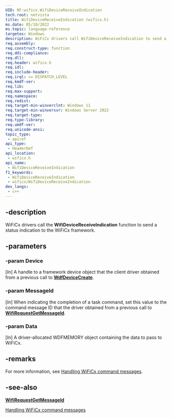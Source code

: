 ```yaml
---
UID: NF:wificx.WifiDeviceReceiveIndication
tech.root: netvista
title: WifiDeviceReceiveIndication (wificx.h)
ms.date: 05/10/2022
ms.topic: language-reference
targetos: Windows
description: WiFiCx drivers call WifiDeviceReceiveIndication to send a status indication to the WiFiCx framework. 
req.assembly: 
req.construct-type: function
req.ddi-compliance: 
req.dll: 
req.header: wificx.h
req.idl: 
req.include-header: 
req.irql: <= DISPATCH_LEVEL
req.kmdf-ver: 
req.lib: 
req.max-support: 
req.namespace: 
req.redist: 
req.target-min-winverclnt: Windows 11 
req.target-min-winversvr: Windows Server 2022
req.target-type: 
req.type-library: 
req.umdf-ver: 
req.unicode-ansi: 
topic_type:
 - apiref
api_type:
 - HeaderDef
api_location:
 - wificx.h
api_name:
 - WifiDeviceReceiveIndication
f1_keywords:
 - WifiDeviceReceiveIndication
 - wificx/WifiDeviceReceiveIndication
dev_langs:
 - c++
---
```


## -description

WiFiCx drivers call the **WifiDeviceReceiveIndication** function to send a status indication to the WiFiCx framework. 

## -parameters

### -param Device

[_In_] A handle to a framework device object that the client driver obtained from a previous call to [**WdfDeviceCreate**](../wdfdevice/nf-wdfdevice-wdfdevicecreate.md).

### -param MessageId

[_In_] When indicating the completion of a task command, set this value to the command message ID that the driver obtained from a previous call to [**WifiRequestGetMessageId**](nf-wificx-wifirequestgetmessageid.md).


### -param Data

[_In_] A driver-allocated WDFMEMORY object containing the data to pass to WiFiCx.

## -remarks

For more information, see [Handling WiFiCx command messages](/windows-hardware/drivers/netcx/writing-a-wificx-client-driver#handling-wificx-command-messages).

## -see-also

[**WifiRequestGetMessageId**](nf-wificx-wifirequestgetmessageid.md)

[Handling WiFiCx command messages](/windows-hardware/drivers/netcx/writing-a-wificx-client-driver#handling-wificx-command-messages)